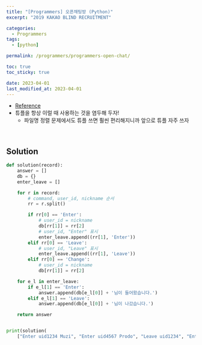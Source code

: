 ```yaml
---
title: "[Programmers] 오픈채팅방 (Python)"
excerpt: "2019 KAKAO BLIND RECRUITMENT"

categories:
  - Programmers
tags:
  - [python]

permalink: /programmers/programmers-open-chat/

toc: true
toc_sticky: true

date: 2023-04-01
last_modified_at: 2023-04-01
---
```


- [Reference](https://school.programmers.co.kr/learn/courses/30/lessons/42888)
- 튜플을 항상 이럴 때 사용하는 것을 염두해 두자!
  - 파일명 정렬 문제에서도 튜플 쓰면 훨씬 편리해지니까 앞으로 튜플 자주 쓰자

<br>

## Solution

```python
def solution(record):
    answer = []
    db = {}
    enter_leave = []

    for r in record:
        # command, user_id, nickname 순서
        rr = r.split()

        if rr[0] == 'Enter':
            # user_id = nickname
            db[rr[1]] = rr[2]
            # user_id, "Enter" 표시
            enter_leave.append((rr[1], 'Enter'))
        elif rr[0] == 'Leave':
            # user_id, "Leave" 표시
            enter_leave.append((rr[1], 'Leave'))
        elif rr[0] == 'Change':
            # user_id = nickname
            db[rr[1]] = rr[2]

    for e_l in enter_leave:
        if e_l[1] == 'Enter':
            answer.append(db[e_l[0]] + '님이 들어왔습니다.')
        elif e_l[1] == 'Leave':
            answer.append(db[e_l[0]] + '님이 나갔습니다.')

    return answer


print(solution(
    ["Enter uid1234 Muzi", "Enter uid4567 Prodo", "Leave uid1234", "Enter uid1234 Prodo", "Change uid4567 Ryan"]))
```